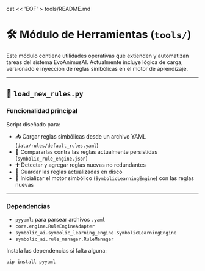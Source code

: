 cat << 'EOF' > tools/README.md
# 🛠️ Módulo de Herramientas (`tools/`)

Este módulo contiene utilidades operativas que extienden y automatizan tareas del sistema EvoAnimusAI. Actualmente incluye lógica de carga, versionado e inyección de reglas simbólicas en el motor de aprendizaje.

---

## 📄 `load_new_rules.py`

### Funcionalidad principal

Script diseñado para:

- 📥 Cargar reglas simbólicas desde un archivo YAML (`data/rules/default_rules.yaml`)
- 🧠 Compararlas contra las reglas actualmente persistidas (`symbolic_rule_engine.json`)
- ➕ Detectar y agregar reglas nuevas no redundantes
- 💾 Guardar las reglas actualizadas en disco
- 🚀 Inicializar el motor simbólico (`SymbolicLearningEngine`) con las reglas nuevas

---

### Dependencias

- `pyyaml`: para parsear archivos `.yaml`
- `core.engine.RuleEngineAdapter`
- `symbolic_ai.symbolic_learning_engine.SymbolicLearningEngine`
- `symbolic_ai.rule_manager.RuleManager`

Instala las dependencias si falta alguna:

```bash
pip install pyyaml
